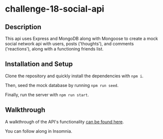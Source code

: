# challenge-18-social-api

## Description

This api uses Express and MongoDB along with Mongoose to create a mock social network api with users, posts ('thoughts'), and comments ('reactions'), along with a functioning friends list.

## Installation and Setup

Clone the repository and quickly install the dependencies with `npm i`.

Then, seed the mock database by running `npm run seed`.

Finally, run the server with `npm run start`.

## Walkthrough

A walkthrough of the API's functionality [can be found here](https://youtu.be/MlasK1pOdHw).

You can follow along in Insomnia.
